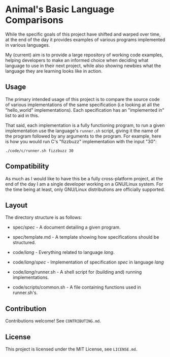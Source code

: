 # Animal's Basic Language Comparisons

While the specific goals of this project have shifted and warped over time, at the end of the day it provides examples of various programs implemented in various languages.

My (current) aim is to provide a large repository of working code examples, helping developers to make an informed choice when deciding what language to use in their next project, while also showing newbies what the language they are learning looks like in action.

## Usage

The primary intended usage of this project is to compare the source code of various implementations of the same specification (i.e looking at all the "hello_world" implementations). Each specification has an "implemented in" list to aid in this.

That said, each implementation is a fully functioning program, to run a given implementation use the language's `runner.sh` script, giving it the name of the program followed by any arguments to the program. For example, here is how you would run C's "fizzbuzz" implementation with the input "30":

`./code/c/runner.sh fizzbuzz 30`

## Compatibility

As much as I would like to have this be a fully cross-platform project, at the end of the day I am a single developer working on a GNU/Linux system. For the time being at least, only GNU/Linux distributions are officially supported.

## Layout

The directory structure is as follows:

* spec/*spec* - A document detailing a given program.

* spec/template.md - A template showing how specifications should be structured.

* code/*lang* - Everything related to language *lang*.

* code/*lang*/*spec* - Implementation of specification *spec* in language *lang*

* code/*lang*/runner.sh - A shell script for (building and) running implementations.

* code/scripts/common.sh - A file containing functions used in runner.sh's.

## Contribution

Contributions welcome! See `CONTRIBUTING.md`.

## License

This project is licensed under the MIT License, see `LICENSE.md`.

